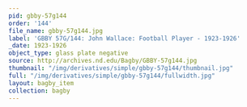```yaml
---
pid: gbby-57g144
order: '144'
file_name: gbby-57g144.jpg
label: 'GBBY 57G/144: John Wallace: Football Player - 1923-1926'
_date: 1923-1926
object_type: glass plate negative
source: http://archives.nd.edu/Bagby/GBBY-57g144.jpg
thumbnail: "/img/derivatives/simple/gbby-57g144/thumbnail.jpg"
full: "/img/derivatives/simple/gbby-57g144/fullwidth.jpg"
layout: bagby_item
collection: bagby
---
```

